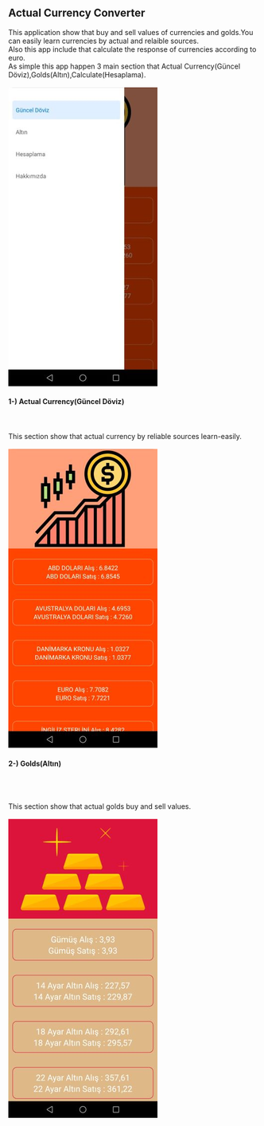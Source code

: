 ## Actual Currency Converter

This application show that buy and sell values of currencies and golds.You can easily learn currencies by actual and relaible sources.
<br>
Also this app include that  calculate the response of currencies according to euro.
<br>
As simple this app happen 3 main section that Actual Currency(Güncel Döviz),Golds(Altın),Calculate(Hesaplama).
<br>
<br>
<img src="images/3.jpg" style="width=300,height=600" />
<br>
#### 1-) Actual Currency(Güncel Döviz)
<br>
<br>
 This section show that actual currency by reliable sources learn-easily.
<br>
<br>

<img src="images/4.jpg" style="width=300,height=600" />
<br>

#### 2-) Golds(Altın)
<br>
<br>
<br>
This section show that actual golds buy and sell values.
<br>
<br>
<img src="images/5.jpg" style="width=300,height=600" />
